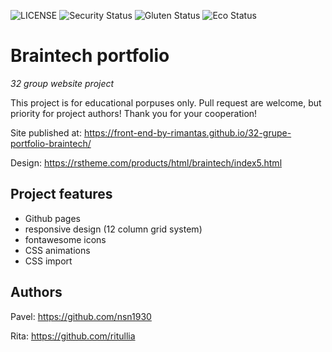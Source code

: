 ![LICENSE](https://img.shields.io/badge/license-MIT-blue.svg?style=flat-square)
![Security Status](https://img.shields.io/security-headers?label=Security&url=https%3A%2F%2Fgithub.com&style=flat-square)
![Gluten Status](https://img.shields.io/badge/Gluten-Free-green.svg)
![Eco Status](https://img.shields.io/badge/ECO-Friendly-green.svg)

# Braintech portfolio

_32 group website project_

This project is for educational porpuses only. Pull request are welcome, but priority for project authors! Thank you for your cooperation!

Site published at: https://front-end-by-rimantas.github.io/32-grupe-portfolio-braintech/

Design: https://rstheme.com/products/html/braintech/index5.html

## Project features

-   Github pages
-   responsive design (12 column grid system)
-   fontawesome icons
-   CSS animations
-   CSS import

## Authors

Pavel: https://github.com/nsn1930

Rita: https://github.com/ritullia
